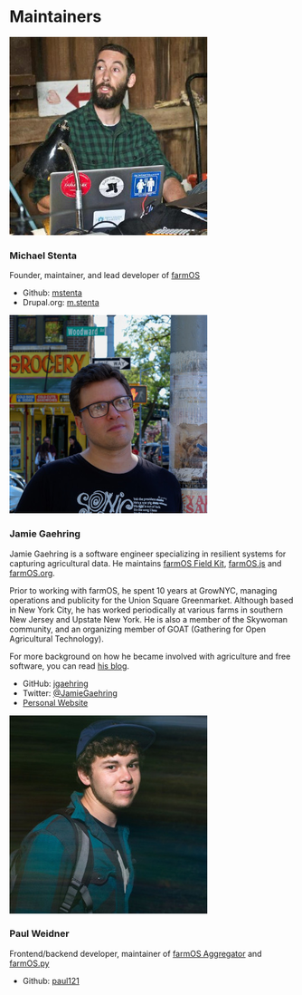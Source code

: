 # Maintainers

![Michael Stenta](../img/maintainers/mstenta.jpg)

### Michael Stenta

Founder, maintainer, and lead developer of
[farmOS](https://github.com/farmOS/farmOS)

* Github: [mstenta](https://github.com/mstenta)
* Drupal.org: [m.stenta](https://drupal.org/u/mstenta)

![Jamie Gaehring](../img/maintainers/jgaehring.jpg)

### Jamie Gaehring

Jamie Gaehring is a software engineer specializing in resilient systems for capturing agricultural data.
He maintains [farmOS Field Kit](https://github.com/farmOS/field-kit),
[farmOS.js](https://github.com/farmOS/farmOS.js) and [farmOS.org](https://github.com/farmOS/farmOS.org).

Prior to working with farmOS, he spent 10 years at GrowNYC, managing operations and publicity for the
Union Square Greenmarket. Although based in New York City, he has worked periodically at various farms
in southern New Jersey and Upstate New York. He is also a member of the Skywoman community, and an
organizing member of GOAT (Gathering for Open Agricultural Technology).

For more background on how he became involved with agriculture and free software,
you can read [his blog](https://jgaehring.com/blog/my-story).

* GitHub: [jgaehring](https://github.com/jgaehring)
* Twitter: [@JamieGaehring](https://twitter.com/JamieGaehring)
* [Personal Website](https://jgaehring.com)

![Paul Weidner](../img/maintainers/paul121.jpg)

### Paul Weidner

Frontend/backend developer, maintainer of
[farmOS Aggregator](https://github.com/farmOS/farmOS-aggregator) and
[farmOS.py](https://github.com/farmOS/farmOS.py)

* Github: [paul121](https://github.com/paul121)

